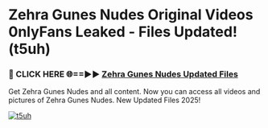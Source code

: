 # Zehra Gunes Nudes Original Videos 0nlyFans Leaked - Files Updated! (t5uh)

<h3>🔴 CLICK HERE 🌐==►► <a href="https://tinyurl.com/yc6ubb5a" rel="nofollow">Zehra Gunes Nudes Updated Files</a></h3>

Get Zehra Gunes Nudes and all content. Now you can access all videos and pictures of Zehra Gunes Nudes. New Updated Files 2025!

[![t5uh](https://i.imgur.com/7eu0CRL.gif)](https://tinyurl.com/yc6ubb5a)
